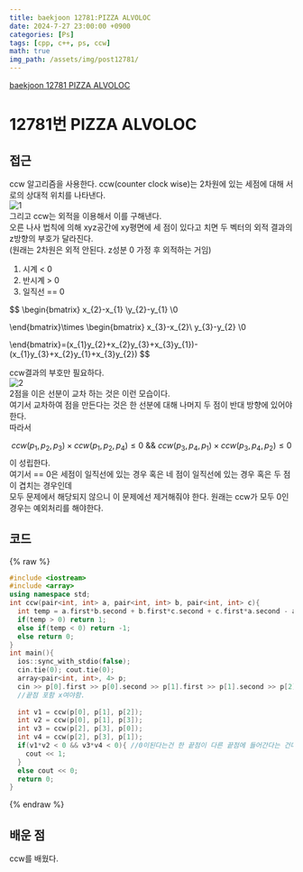 ```yaml
---
title: baekjoon 12781:PIZZA ALVOLOC
date: 2024-7-27 23:00:00 +0900
categories: [Ps]
tags: [cpp, c++, ps, ccw]
math: true
img_path: /assets/img/post12781/
---
```


[baekjoon 12781 PIZZA ALVOLOC](https://www.acmicpc.net/problem/12781)

# 12781번 PIZZA ALVOLOC

## 접근
ccw 알고리즘을 사용한다. ccw(counter clock wise)는 2차원에 있는 세점에 대해 서로의 상대적 위치를 나타낸다.  
![1](IMG_0178.jpeg)
<br />
그리고 ccw는 외적을 이용해서 이를 구해낸다.  
오른 나사 법칙에 의해 xyz공간에 xy평면에 세 점이 있다고 치면 두 벡터의 외적 결과의 z방향의 부호가 달라진다.  
(원래는 2차원은 외적 안된다. z성분 0 가정 후 외적하는 거임)  
1. 시계 < 0
2. 반시계 > 0
3. 일직선 == 0


$$
\begin{bmatrix}
x_{2}-x_{1} \\y_{2}-y_{1}
 \\0

\end{bmatrix}\times \begin{bmatrix}
 x_{3}-x_{2}\\
y_{3}-y_{2} \\0

\end{bmatrix}=(x_{1}y_{2}+x_{2}y_{3}+x_{3}y_{1})-(x_{1}y_{3}+x_{2}y_{1}+x_{3}y_{2})
$$

ccw결과의 부호만 필요하다.  
![2](IMG_0179.jpeg)
<br />
2점을 이은 선분이 교차 하는 것은 이런 모습이다.  
여기서 교차하여 점을 만든다는 것은 한 선분에 대해 나머지 두 점이 반대 방향에 있어야 한다.  
따라서 

$$
ccw(p_{1}, p_{2}, p_{3})\times ccw(p_{1}, p_{2}, p_{4}) \le 0 \text{ && }ccw(p_{3}, p_{4}, p_{1})\times ccw(p_{3}, p_{4}, p_{2})\le 0
$$
이 성립한다.  
여기서 == 0은 세점이 일직선에 있는 경우 혹은 네 점이 일직선에 있는 경우 혹은 두 점이 겹치는 경우인데  
모두 문제에서 해당되지 않으니 이 문제에선 제거해줘야 한다. 원래는 ccw가 모두 0인 경우는 예외처리를 해야한다.
## 코드
{% raw %}
```cpp
#include <iostream>
#include <array>
using namespace std;
int ccw(pair<int, int> a, pair<int, int> b, pair<int, int> c){
  int temp = a.first*b.second + b.first*c.second + c.first*a.second - a.second*b.first - b.second*c.first - c.second*a.first;
  if(temp > 0) return 1;
  else if(temp < 0) return -1;
  else return 0;
}
int main(){
  ios::sync_with_stdio(false);
  cin.tie(0); cout.tie(0);
  array<pair<int, int>, 4> p;
  cin >> p[0].first >> p[0].second >> p[1].first >> p[1].second >> p[2].first >> p[2].second >> p[3].first >> p[3].second;
  //끝점 포함 x여야함.
  
  int v1 = ccw(p[0], p[1], p[2]);
  int v2 = ccw(p[0], p[1], p[3]);
  int v3 = ccw(p[2], p[3], p[0]);
  int v4 = ccw(p[2], p[3], p[1]);
  if(v1*v2 < 0 && v3*v4 < 0){ //0이된다는건 한 끝점이 다른 끝점에 들어간다는 건데 그럼 안됨.
    cout << 1;
  }
  else cout << 0;
  return 0;
}
```
{% endraw %}
 

## 배운 점
ccw를 배웠다.

